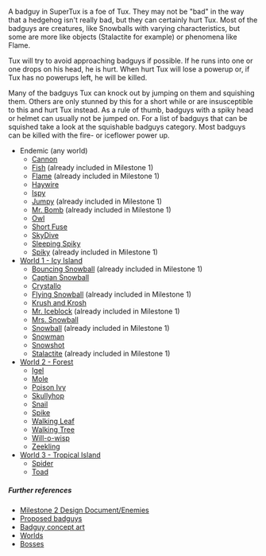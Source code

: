 A badguy in SuperTux is a foe of Tux. They may not be "bad" in the way that a hedgehog isn't really bad, but they can certainly hurt Tux. Most of the badguys are creatures, like Snowballs with varying characteristics, but some are more like objects (Stalactite for example) or phenomena like Flame.

Tux will try to avoid approaching badguys if possible. If he runs into one or one drops on his head, he is hurt. When hurt Tux will lose a powerup or, if Tux has no powerups left, he will be killed.

Many of the badguys Tux can knock out by jumping on them and squishing them. Others are only stunned by this for a short while or are insusceptible to this and hurt Tux instead. As a rule of thumb, badguys with a spiky head or helmet can usually not be jumped on. For a list of badguys that can be squished take a look at the squishable badguys category. Most badguys can be killed with the fire- or iceflower power up.

* Endemic (any world)
  - [Cannon](http://supertux.lethargik.org/wiki/Cannon)
  - [Fish](http://supertux.lethargik.org/wiki/Fish) (already included in Milestone 1)
  - [Flame](http://supertux.lethargik.org/wiki/Flame) (already included in Milestone 1)
  - [Haywire](http://supertux.lethargik.org/wiki/Haywire)
  - [Ispy](http://supertux.lethargik.org/wiki/Ispy)
  - [Jumpy](http://supertux.lethargik.org/wiki/Jumpy) (already included in Milestone 1)
  - [Mr. Bomb](http://supertux.lethargik.org/wiki/Mr._Bomb) (already included in Milestone 1)
  - [Owl](http://supertux.lethargik.org/wiki/Owl)
  - [Short Fuse](http://supertux.lethargik.org/wiki/Short_Fuse)
  - [SkyDive](http://supertux.lethargik.org/wiki/SkyDive)
  - [Sleeping Spiky](http://supertux.lethargik.org/wiki/Sleeping_Spiky)
  - [Spiky](http://supertux.lethargik.org/wiki/Spiky) (already included in Milestone 1)
* [World 1 - Icy Island](http://supertux.lethargik.org/wiki/Icy_Island)
  - [Bouncing Snowball](http://supertux.lethargik.org/wiki/Bouncing_Snowball) (already included in Milestone 1)
  - [Captian Snowball](http://supertux.lethargik.org/wiki/Captain_Snowball)
  - [Crystallo](http://supertux.lethargik.org/wiki/Crystallo)
  - [Flying Snowball](http://supertux.lethargik.org/wiki/Flying_Snowball) (already included in Milestone 1)
  - [Krush and Krosh](http://supertux.lethargik.org/wiki/Krush_and_Krosh)
  - [Mr. Iceblock](http://supertux.lethargik.org/wiki/Mr._IceBlock) (already included in Milestone 1)
  - [Mrs. Snowball](http://supertux.lethargik.org/wiki/Mrs._Snowball)
  - [Snowball](http://supertux.lethargik.org/wiki/Snowball) (already included in Milestone 1)
  - [Snowman](http://supertux.lethargik.org/wiki/Snowman)
  - [Snowshot](http://supertux.lethargik.org/wiki/Snowshot)
  - [Stalactite](http://supertux.lethargik.org/wiki/Stalactite) (already included in Milestone 1)
* [World 2 - Forest](http://supertux.lethargik.org/wiki/World_2)
  - [Igel](http://supertux.lethargik.org/wiki/Igel)
  - [Mole](http://supertux.lethargik.org/wiki/Mole)
  - [Poison Ivy](http://supertux.lethargik.org/wiki/Poison_Ivy)
  - [Skullyhop](http://supertux.lethargik.org/wiki/Skullyhop)
  - [Snail](http://supertux.lethargik.org/wiki/Snail)
  - [Spike](http://supertux.lethargik.org/wiki/Spike)
  - [Walking Leaf](http://supertux.lethargik.org/wiki/Walking_leaf)
  - [Walking Tree](http://supertux.lethargik.org/wiki/Walking_tree)
  - [Will-o-wisp](http://supertux.lethargik.org/wiki/Will-o-wisp)
  - [Zeekling](http://supertux.lethargik.org/wiki/Zeekling)
* [World 3 - Tropical Island](http://supertux.lethargik.org/wiki/Tropical_Island)
  - [Spider](http://supertux.lethargik.org/wiki/Spider)
  - [Toad](http://supertux.lethargik.org/wiki/Toad)


##### Further references

* [Milestone 2 Design Document/Enemies](http://supertux.lethargik.org/wiki/Milestone_2_Design_Document/Enemies)
* [Proposed badguys](http://supertux.lethargik.org/wiki/Proposed_Badguys)
* [Badguy concept art](http://supertux.lethargik.org/wiki/Badguys_concept_art)
* [Worlds](https://github.com/SuperTux/supertux/wiki/Worlds)
* [Bosses](http://supertux.lethargik.org/wiki/Bosses)